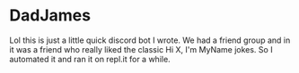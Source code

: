 # DadJames

Lol this is just a little quick discord bot I wrote. We had a friend group and in it was a friend who really liked the classic Hi X, I'm MyName jokes. 
So I automated it and ran it on repl.it for a while.
